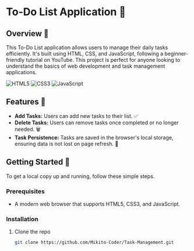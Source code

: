 # To-Do List Application 📝

## Overview 👀
This To-Do List application allows users to manage their daily tasks efficiently. It's built using HTML, CSS, and JavaScript, following a beginner-friendly tutorial on YouTube. This project is perfect for anyone looking to understand the basics of web development and task management applications.

![HTML5](https://img.shields.io/badge/html5-%23E34F26.svg?style=for-the-badge&logo=html5&logoColor=white)
![CSS3](https://img.shields.io/badge/css3-%231572B6.svg?style=for-the-badge&logo=css3&logoColor=white)
![JavaScript](https://img.shields.io/badge/javascript-%23323330.svg?style=for-the-badge&logo=javascript&logoColor=%23F7DF1E)

## Features 🌟
- **Add Tasks:** Users can add new tasks to their list. ✅
- **Delete Tasks:** Users can remove tasks once completed or no longer needed. 🗑️
- **Task Persistence:** Tasks are saved in the browser's local storage, ensuring data is not lost on page refresh. 🔄

## Getting Started 🚀
To get a local copy up and running, follow these simple steps.

### Prerequisites
- A modern web browser that supports HTML5, CSS3, and JavaScript.

### Installation
1. Clone the repo
   ```bash
   git clone https://github.com/Mikito-Coder/Task-Management.git
